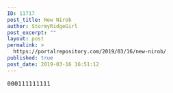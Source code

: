 ```yaml
---
ID: 11717
post_title: New Nirob
author: StormyRidgeGirl
post_excerpt: ""
layout: post
permalink: >
  https://portalrepository.com/2019/03/16/new-nirob/
published: true
post_date: 2019-03-16 16:51:12
---
```

<pre>000111111111</pre>